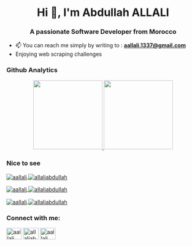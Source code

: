<h1 align="center">Hi 👋, I'm Abdullah ALLALI</h1>
<h3 align="center">A passionate Software Developer from Morocco</h3>

- 📫 You can reach me simply by writing to : **aallali.1337@gmail.com**
- Enjoying web scraping challenges

 <h3 align="left">Github Analytics</h3>
<p align="center">
<a href="https://github.com/Aaallali">
  <img height="180em" src="https://github-readme-stats.vercel.app/api?username=aallali&show_icons=true&theme=vue-dark"/>
  <img height="180em" src="https://github-readme-stats-eight-theta.vercel.app/api/top-langs/?username=aallali&layout=compact&langs_count=8&theme=vue-dark"/>
</a>
</p>
 <h3 align="left">Nice to see</h3>
 
<p align="left">
 <a href="https://github.com/aallali/42-FT_Linear_Regression" target="blank"><img align="center" src="https://github-readme-stats.vercel.app/api/pin/?username=aallali&repo=42-FT_Linear_Regression" alt="aallali"/>
 </a>
 <a href="https://github.com/aallali/42-N-Puzzle" target="blank"><img align="center" src="https://github-readme-stats.vercel.app/api/pin/?username=aallali&repo=42-N-Puzzle" alt="allaliabdullah"/>
 </a>
</p>
  
  
<p align="left">
 <a href="https://github.com/aallali/42-HyperTube" target="blank"><img align="center" src="https://github-readme-stats.vercel.app/api/pin/?username=aallali&repo=42-HyperTube" alt="aallali"/>
 </a>
 <a  href="https://github.com/aallali/42-Matcha" target="blank"><img align="center" src="https://github-readme-stats.vercel.app/api/pin/?username=aallali&repo=42-Matcha" alt="allaliabdullah"/>
 </a>
</p>
  
  
<p align="left">
 <a href="https://github.com/aallali/42-Fillit" target="blank"><img align="center" src="https://github-readme-stats.vercel.app/api/pin/?username=aallali&repo=42-Fillit" alt="aallali"/>
 </a>
 <a  href="https://github.com/aallali/42-Fractol" target="blank"><img align="center" src="https://github-readme-stats.vercel.app/api/pin/?username=aallali&repo=42-Fractol" alt="allaliabdullah"/>
 </a>
</p>
  
<h3 align="left">Connect with me:</h3>
<p align="left">
<a href="https://dev.to/aallali" target="blank"><img align="center" src="https://cdn.jsdelivr.net/npm/simple-icons@3.0.1/icons/dev-dot-to.svg" alt="aallali" height="30" width="40" /></a>
<a href="https://twitter.com/allaliabdullah" target="blank"><img align="center" src="https://cdn.jsdelivr.net/npm/simple-icons@3.0.1/icons/twitter.svg" alt="allaliabdullah" height="30" width="40" /></a>
<a href="https://linkedin.com/in/aallali" target="blank"><img align="center" src="https://cdn.jsdelivr.net/npm/simple-icons@3.0.1/icons/linkedin.svg" alt="aallali" height="30" width="40" /></a>
</p>
